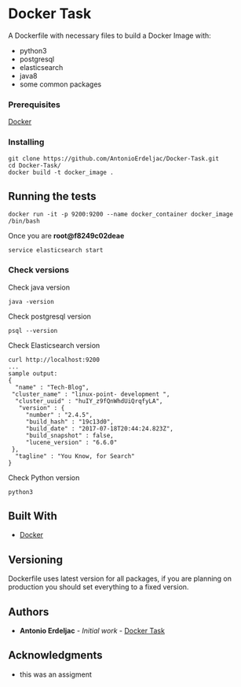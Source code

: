 # Docker Task

A Dockerfile with necessary files to build a Docker Image with:
* python3 
* postgresql
* elasticsearch 
* java8
* some common packages

### Prerequisites
[Docker](https://docker.com)

### Installing


```
git clone https://github.com/AntonioErdeljac/Docker-Task.git
cd Docker-Task/
docker build -t docker_image .
```

## Running the tests

```
docker run -it -p 9200:9200 --name docker_container docker_image /bin/bash
```
Once you are **root@f8249c02deae**
```
service elasticsearch start
```

### Check versions

Check java version

```
java -version
```
Check postgresql version

```
psql --version
```

Check Elasticsearch version
```
curl http://localhost:9200
...
sample output:
{
  "name" : "Tech-Blog",
 "cluster_name" : "linux-point- development ",
  "cluster_uuid" : "huIY_z9fQnWhdUiQrqfyLA",
   "version" : {
     "number" : "2.4.5",
     "build_hash" : "19c13d0",
     "build_date" : "2017-07-18T20:44:24.823Z",
     "build_snapshot" : false,
     "lucene_version" : "6.6.0"
 },
  "tagline" : "You Know, for Search"
}
```

Check Python version
```
python3
```


## Built With

* [Docker](http://docker.com) 


## Versioning

Dockerfile uses latest version for all packages, if you are planning on production you should set everything to a fixed version.

## Authors

* **Antonio Erdeljac** - *Initial work* - [Docker Task](https://github.com/Docker-Task)

## Acknowledgments

* this was an assigment 

